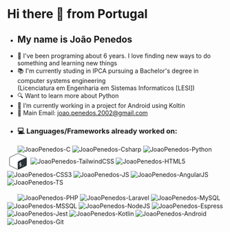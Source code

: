 # Hi there 👋 from Portugal
- ## My name is João Penedos
- 💬 I've been programing about 6 years. I love finding new ways to do something and learning new things
- 📚 I'm currently studing in IPCA pursuing a Bachelor's degree in computer systems engineering <br>(Licenciatura em Engenharia em Sistemas Informaticos [LESI])
- 🔍 Want to learn more about Python
- 🔭 I’m currently working in a project for Android using Koltin
- 📧 Main Email: joao.penedos.2002@gmail.com
- ### 💻 Languages/Frameworks already worked on:
<div styles="display:inline-block">
  &nbsp;&nbsp;&nbsp;&nbsp;&nbsp;
  <img align="center" alt="JoaoPenedos-C" height="40" width="50" src="https://cdn.jsdelivr.net/gh/devicons/devicon/icons/c/c-original.svg" />
  <img align="center" alt="JoaoPenedos-Csharp" height="40" width="50" src="https://cdn.jsdelivr.net/gh/devicons/devicon/icons/csharp/csharp-original.svg" />
  <img align="center" alt="JoaoPenedos-Python" height="40" width="50" src="https://cdn.jsdelivr.net/gh/devicons/devicon/icons/python/python-original.svg" />
  <img align="center" alt="JoaoPenedos-Bash" height="40" width="50" src="https://raw.githubusercontent.com/devicons/devicon/master/icons/bash/bash-original.svg">
  <img align="center" alt="JoaoPenedos-TailwindCSS" height="40" width="50" src="https://cdn.jsdelivr.net/gh/devicons/devicon/icons/tailwindcss/tailwindcss-plain.svg" />
  <img align="center" alt="JoaoPenedos-HTML5" height="40" width="50" src="https://cdn.jsdelivr.net/gh/devicons/devicon/icons/html5/html5-original.svg" />
  <img align="center" alt="JoaoPenedos-CSS3" height="40" width="50" src="https://cdn.jsdelivr.net/gh/devicons/devicon/icons/css3/css3-original.svg" />
  <img align="center" alt="JoaoPenedos-JS" height="40" width="50" src="https://cdn.jsdelivr.net/gh/devicons/devicon/icons/javascript/javascript-original.svg" />
  <img align="center" alt="JoaoPenedos-AngularJS" height="40" width="50" src="https://cdn.jsdelivr.net/gh/devicons/devicon/icons/angularjs/angularjs-plain.svg" />
  <img align="center" alt="JoaoPenedos-TS" height="40" width="50" src="https://cdn.jsdelivr.net/gh/devicons/devicon/icons/typescript/typescript-original.svg" />
  <br><br>
  &nbsp;&nbsp;&nbsp;&nbsp;&nbsp;
  <img align="center" alt="JoaoPenedos-PHP" height="40" width="50" src="https://cdn.jsdelivr.net/gh/devicons/devicon/icons/php/php-plain.svg">
  <img align="center" alt="JoaoPenedos-Laravel" height="40" width="50" src="https://cdn.jsdelivr.net/gh/devicons/devicon/icons/laravel/laravel-plain.svg" />
  <img align="center" alt="JoaoPenedos-MySQL" height="40" width="50" src="https://cdn.jsdelivr.net/gh/devicons/devicon/icons/mysql/mysql-original.svg" />
  <img align="center" alt="JoaoPenedos-MSSQL" height="40" width="50" src="https://cdn.jsdelivr.net/gh/devicons/devicon/icons/microsoftsqlserver/microsoftsqlserver-plain.svg"/>
  <img align="center" alt="JoaoPenedos-NodeJS" height="40" width="50" src="https://cdn.jsdelivr.net/gh/devicons/devicon/icons/nodejs/nodejs-original.svg" />
  <img align="center" alt="JoaoPenedos-Espress" height="40" width="50" src="https://cdn.jsdelivr.net/gh/devicons/devicon/icons/express/express-original.svg" />
  <img align="center" alt="JoaoPenedos-Jest" height="40" width="50" src="https://cdn.jsdelivr.net/gh/devicons/devicon/icons/jest/jest-plain.svg" />
  <img align="center" alt="JoaoPenedos-Kotlin" height="40" width="50" src="https://cdn.jsdelivr.net/gh/devicons/devicon/icons/kotlin/kotlin-original.svg" />
  <img align="center" alt="JoaoPenedos-Android" height="40" width="50" src="https://cdn.jsdelivr.net/gh/devicons/devicon/icons/android/android-plain.svg" />
  <img align="center" alt="JoaoPenedos-Git" height="40" width="50" src="https://cdn.jsdelivr.net/gh/devicons/devicon/icons/git/git-plain.svg" />
</div>
